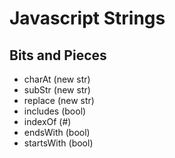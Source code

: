 # Javascript Strings

## Bits and Pieces
  
  - charAt (new str)
  - subStr (new str)
  - replace (new str)
  - includes (bool)
  - indexOf (#)
  - endsWith (bool)
  - startsWith (bool)